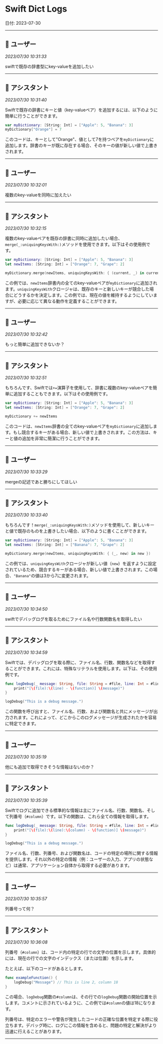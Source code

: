# Swift Dict Logs

日付: 2023-07-30

---

## 👤 ユーザー
*2023/07/30 10:31:33*

swiftで既存の辞書型にkey-valueを追加したい

---

## 🤖 アシスタント
*2023/07/30 10:31:40*

Swiftで既存の辞書にキーと値（key-valueペア）を追加するには、以下のように簡単に行うことができます。

```swift
var myDictionary: [String: Int] = ["Apple": 5, "Banana": 3]
myDictionary["Orange"] = 7
```

このコードは、キーとして"Orange"、値として7を持つペアを`myDictionary`に追加します。辞書のキーが既に存在する場合、そのキーの値が新しい値で上書きされます。

---

## 👤 ユーザー
*2023/07/30 10:32:01*

複数のkey-valueを同時に加えたい

---

## 🤖 アシスタント
*2023/07/30 10:32:15*

複数のkey-valueペアを既存の辞書に同時に追加したい場合、`merge(_:uniquingKeysWith:)`メソッドを使用できます。以下はその使用例です。

```swift
var myDictionary: [String: Int] = ["Apple": 5, "Banana": 3]
let newItems: [String: Int] = ["Orange": 7, "Grape": 2]

myDictionary.merge(newItems, uniquingKeysWith: { (current, _) in current })
```

この例では、`newItems`辞書内の全てのkey-valueペアが`myDictionary`に追加されます。`uniquingKeysWith`クロージャは、既存のキーと新しいキーが競合した場合にどうするかを決定します。この例では、現在の値を維持するようにしていますが、必要に応じて異なる動作を定義することができます。

---

## 👤 ユーザー
*2023/07/30 10:32:42*

もっと簡単に追加できないか？

---

## 🤖 アシスタント
*2023/07/30 10:32:51*

もちろんです、Swiftでは`+=`演算子を使用して、辞書に複数のkey-valueペアを簡単に追加することもできます。以下はその使用例です。

```swift
var myDictionary: [String: Int] = ["Apple": 5, "Banana": 3]
let newItems: [String: Int] = ["Orange": 7, "Grape": 2]

myDictionary += newItems
```

このコードは、`newItems`辞書の全てのkey-valueペアを`myDictionary`に追加します。もし競合するキーがある場合、新しい値で上書きされます。この方法は、キーと値の追加を非常に簡潔に行うことができます。

---

## 👤 ユーザー
*2023/07/30 10:33:29*

mergeの記述であと勝ちにしてほしい

---

## 🤖 アシスタント
*2023/07/30 10:33:40*

もちろんです！`merge(_:uniquingKeysWith:)`メソッドを使用して、新しいキーと値で既存のものを上書きしたい場合、以下のように書くことができます。

```swift
var myDictionary: [String: Int] = ["Apple": 5, "Banana": 3]
let newItems: [String: Int] = ["Banana": 7, "Grape": 2]

myDictionary.merge(newItems, uniquingKeysWith: { (_, new) in new })
```

この例では、`uniquingKeysWith`クロージャが新しい値（`new`）を返すように設定されているため、競合するキーがある場合、新しい値で上書きされます。この場合、`"Banana"`の値は3から7に変更されます。

---

## 👤 ユーザー
*2023/07/30 10:34:50*

swiftでデバッグログを取るためにファイル名や行数関数名を取得したい

---

## 🤖 アシスタント
*2023/07/30 10:34:59*

Swiftでは、デバッグログを取る際に、ファイル名、行数、関数名などを取得することができます。これには、特殊なリテラルを使用します。以下は、その使用例です。

```swift
func logDebug(_ message: String, file: String = #file, line: Int = #line, function: String = #function) {
    print("[\(file):\(line) - \(function)] \(message)")
}

logDebug("This is a debug message.")
```

この関数を呼び出すと、ファイル名、行数、および関数名と共にメッセージが出力されます。これによって、どこからこのログメッセージが生成されたかを容易に特定できます。

---

## 👤 ユーザー
*2023/07/30 10:35:19*

他にも追加で取得できそうな情報はないのか？

---

## 🤖 アシスタント
*2023/07/30 10:35:39*

Swiftでログに追加できる標準的な情報は主にファイル名、行数、関数名、そして列番号（`#column`）です。以下の関数は、これら全ての情報を取得します。

```swift
func logDebug(_ message: String, file: String = #file, line: Int = #line, function: String = #function, column: Int = #column) {
    print("[\(file):\(line):\(column) - \(function)] \(message)")
}

logDebug("This is a debug message.")
```

ファイル名、行数、列番号、および関数名は、コードの特定の場所に関する情報を提供します。それ以外の特定の情報（例：ユーザーの入力、アプリの状態など）は通常、アプリケーション自体から取得する必要があります。

---

## 👤 ユーザー
*2023/07/30 10:35:57*

列番号って何？

---

## 🤖 アシスタント
*2023/07/30 10:36:08*

列番号（`#column`）は、コード内の特定の行での文字の位置を示します。具体的には、現在の行での文字のインデックス（または位置）を示します。

たとえば、以下のコードがあるとします。

```swift
func exampleFunction() {
    logDebug("Message") // This is line 2, column 18
}
```

この場合、`logDebug`関数の`#column`は、その行での`logDebug`関数の開始位置を示します。コメントに示されているように、この例では`#column`の値は18になります。

列番号は、特定のエラーや警告が発生したコードの正確な位置を特定する際に役立ちます。デバッグ時に、ログにこの情報を含めると、問題の特定と解決がより迅速に行えることがあります。

---
